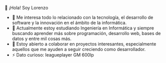 👋 ¡Hola! Soy Lorenzo 
- 👀 Me interesa todo lo relacionado con la tecnología, el desarrollo de software y la innovación en el ámbito de la informática.  
- 🌱 Actualmente estoy estudiando Ingeniería en Informática y siempre buscando aprender más sobre programación, desarrollo web, bases de datos y entre mil cosas más.  
- 💞️ Estoy abierto a colaborar en proyectos interesantes, especialmente aquellos que me ayuden a seguir creciendo como desarrollador.  
- ⚡ Dato curioso: leagueplayer GM 600lp  
